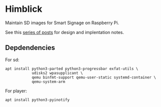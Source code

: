 # Himblick

Maintain SD images for Smart Signage on Raspberry Pi.

See this [series of posts](https://www.enricozini.org/blog/2019/himblick/) for design and implentation notes.

## Depdendencies

For sd:

```
apt install python3-parted python3-progressbar exfat-utils \
            udisks2 wpasupplicant \
            qemu binfmt-support qemu-user-static systemd-container \
            qemu-system-arm
```

For player:

```
apt install python3-pyinotify
```
